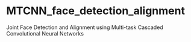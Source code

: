 # MTCNN_face_detection_alignment
Joint Face Detection and Alignment using Multi-task Cascaded Convolutional Neural Networks

